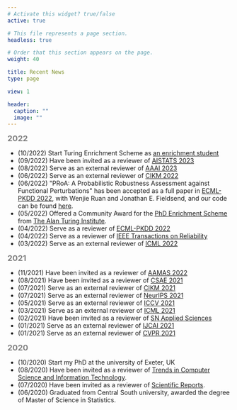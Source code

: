 ```yaml
---
# Activate this widget? true/false
active: true

# This file represents a page section.
headless: true

# Order that this section appears on the page.
weight: 40

title: Recent News
type: page

view: 1

header:
  caption: ""
  image: ""
---
```

<b><font size=4 color=grey >2022</font></b>
- (10/2022) Start Turing Enrichment Scheme as [an enrichment student](https://www.turing.ac.uk/people/enrichment-students/tianle-zhang)
- (09/2022) Have been invited as a reviewer of [AISTATS 2023](http://aistats.org/aistats2023)
- (08/2022) Serve as an external reviewer of [AAAI 2023](https://aaai.org/Conferences/AAAI-23/)
- (06/2022) Serve as an external reviewer of [CIKM 2022](https://www.cikm2022.org/)
- (06/2022) "PRoA: A Probabilistic Robustness Assessment against Functional Perturbations" has been accepted as a full paper in [ECML-PKDD 2022](https://2022.ecmlpkdd.org/), with Wenjie Ruan and Jonathan E. Fieldsend, and our code can be found [here](https://github.com/TrustAI/PRoA).
- (05/2022) Offered a Community Award for the [PhD Enrichment Scheme](https://www.turing.ac.uk/work-turing/studentships/enrichment) from [The Alan Turing Institute](https://www.turing.ac.uk/).
- (04/2022) Serve as a reviewer of [ECML-PKDD 2022](https://2022.ecmlpkdd.org/)
- (04/2022) Serve as a reviewer of [IEEE Transactions on Reliability](https://ieeexplore.ieee.org/xpl/RecentIssue.jsp?punumber=24)
- (03/2022) Serve as an external reviewer of [ICML 2022](https://icml.cc/Conferences/2022)

<b><font size=4 color=grey >2021</font></b>
- (11/2021) Have been invited as a reviewer of [AAMAS 2022](https://aamas2022-conference.auckland.ac.nz/)
- (08/2021) Have been invited as a reviewer of [CSAE 2021](http://www.csaeconf.org/CFP.aspx)
- (07/2021) Serve as an external reviewer of [CIKM 2021](https://www.cikm2021.org/)
- (07/2021) Serve as an external reviewer of [NeurIPS 2021](https://nips.cc/Conferences/2021)
- (05/2021) Serve as an external reviewer of [ICCV 2021](https://iccv2021.thecvf.com/home)
- (03/2021) Serve as an external reviewer of [ICML 2021](https://icml.cc/Conferences/2021)
- (02/2021) Have been invited as a reviewer of [SN Applied Sciences](https://www.springer.com/journal/42452)
- (01/2021) Serve as an external reviewer of [IJCAI 2021](https://ijcai-21.org/)
- (01/2021) Serve as an external reviewer of [CVPR 2021](https://cvpr2021.thecvf.com/)

<b><font size=4 color=grey >2020</font></b>
- (10/2020) Start my PhD at the university of Exeter, UK
- (08/2020) Have been invited as a reviewer of [Trends in Computer Science and Information Technology](http://www.peertechz.com/journals/trends-in-computer-science-and-information-technology).
- (07/2020) Have been invited as a reviewer of [Scientific Reports](https://www.nature.com/srep/).
- (06/2020) Graduated from Central South university, awarded the degree of Master of Science in Statistics.

